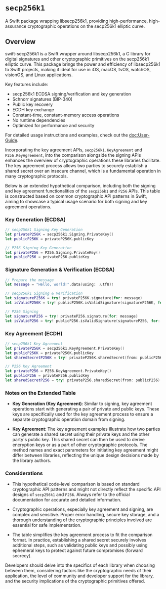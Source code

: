# ``secp256k1``

A Swift package wrapping libsecp256k1, providing high-performance, high-assurance cryptographic operations on the secp256k1 elliptic curve.

## Overview

swift-secp256k1 is a Swift wrapper around libsecp256k1, a C library for digital signatures and other cryptographic primitives on the secp256k1 elliptic curve. This package brings the power and efficiency of libsecp256k1 to Swift projects, making it ideal for use in iOS, macOS, tvOS, watchOS, visionOS, and Linux applications.

Key features include:

- secp256k1 ECDSA signing/verification and key generation
- Schnorr signatures (BIP-340)
- Public key recovery
- ECDH key exchange
- Constant-time, constant-memory access operations
- No runtime dependencies
- Optimized for performance and security

For detailed usage instructions and examples, check out the <doc:User-Guide>.

Incorporating the key agreement APIs, `secp256k1.KeyAgreement` and `P256.KeyAgreement`, into the comparison alongside the signing APIs enhances the overview of cryptographic operations these libraries facilitate. The key agreement process allows two parties to securely establish a shared secret over an insecure channel, which is a fundamental operation in many cryptographic protocols.

Below is an extended hypothetical comparison, including both the signing and key agreement functionalities of the `secp256k1` and `P256` APIs. This table is constructed based on common cryptographic API patterns in Swift, aiming to showcase a typical usage scenario for both signing and key agreement operations.


### Key Generation (ECDSA)

```swift
// secp256k1 Signing Key Generation
let privateP256K = secp256k1.Signing.PrivateKey()
let publicP256K = privateP256K.publicKey

// P256 Signing Key Generation
let privateP256 = P256.Signing.PrivateKey()
let publicP256 = privateP256.publicKey
```

### Signature Generation & Verification (ECDSA)

```swift
// Prepare the message
let message = "Hello, world!".data(using: .utf8)!

// secp256k1 Signing & Verification
let signatureP256K = try! privateP256K.signature(for: message)
let isValidP256K = try! publicP256K.isValidSignature(signatureP256K, for: message)

// P256 Signing
let signatureP256 = try! privateP256.signature(for: message)
let isValidP256 = try! publicP256.isValidSignature(signatureP256, for: message)
```

### Key Agreement (ECDH)

```swift
// secp256k1 Key Agreement
let privateP256K = secp256k1.KeyAgreement.PrivateKey()
let publicP256K = privateP256K.publicKey
let sharedSecretP256K = try! privateP256K.sharedSecret(from: publicP256K)

// P256 Key Agreement
let privateP256 = P256.KeyAgreement.PrivateKey()
let publicP256 = privateP256.publicKey
let sharedSecretP256 = try! privateP256.sharedSecret(from: publicP256)
```



### Notes on the Extended Table

- **Key Generation (Key Agreement)**: Similar to signing, key agreement operations start with generating a pair of private and public keys. These keys are specifically used for the key agreement process to ensure a separate cryptographic operation domain from signing.
  
- **Key Agreement**: The key agreement examples illustrate how two parties can generate a shared secret using their private keys and the other party's public key. This shared secret can then be used to derive encryption keys or as a part of other cryptographic protocols. The method names and exact parameters for initiating key agreement might differ between libraries, reflecting the unique design decisions made by the library authors.

### Considerations

- This hypothetical code-level comparison is based on standard cryptographic API patterns and might not directly reflect the specific API designs of `secp256k1` and `P256`. Always refer to the official documentation for accurate and detailed information.

- Cryptographic operations, especially key agreement and signing, are complex and sensitive. Proper error handling, secure key storage, and a thorough understanding of the cryptographic principles involved are essential for safe implementation.

- The table simplifies the key agreement process to fit the comparison format. In practice, establishing a shared secret securely involves additional steps, such as validating public keys and possibly using ephemeral keys to protect against future compromises (forward secrecy).

Developers should delve into the specifics of each library when choosing between them, considering factors like the cryptographic needs of their application, the level of community and developer support for the library, and the security implications of the cryptographic primitives offered.